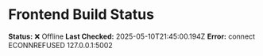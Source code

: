 # Frontend Build Status

**Status:** ❌ Offline
**Last Checked:** 2025-05-10T21:45:00.194Z
**Error:** connect ECONNREFUSED 127.0.0.1:5002
